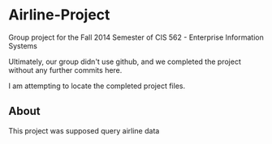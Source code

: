 # Airline-Project

Group project for the Fall 2014 Semester of CIS 562 - Enterprise Information Systems

Ultimately, our group didn't use github, and we completed the project without any further commits here.

I am attempting to locate the completed project files.

## About

This project was supposed query airline data